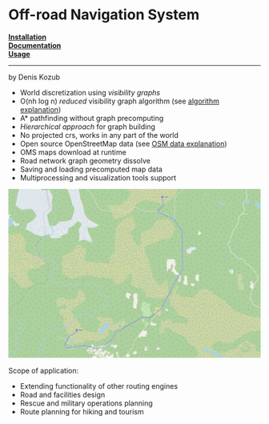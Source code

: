 # Off-road Navigation System
[__Installation__](https://denikozub.github.io/Offroad-routing-engine/#installation)  
[__Documentation__](https://denikozub.github.io/Offroad-routing-engine/#documentation)  
[__Usage__](https://denikozub.github.io/Offroad-routing-engine/#usage)  
___
by Denis Kozub
- World discretization using _visibility graphs_
- O(nh log n) _reduced_ visibility graph algorithm (see [algorithm explanation](https://github.com/Denikozub/Offroad-routing-engine/blob/main/docs/algorithm.pdf))
- A* pathfinding without graph precomputing
- _Hierarchical approach_ for graph building
- No projected crs, works in any part of the world
- Open source OpenStreetMap data (see [OSM data explanation](https://github.com/Denikozub/Offroad-routing-engine/blob/main/docs/OSM_data.ipynb))
- OMS maps download at runtime
- Road network graph geometry dissolve
- Saving and loading precomputed map data
- Multiprocessing and visualization tools support

<img src="docs/Route.png" alt="" width="800"/>

Scope of application:
- Extending functionality of other routing engines
- Road and facilities design
- Rescue and military operations planning
- Route planning for hiking and tourism
